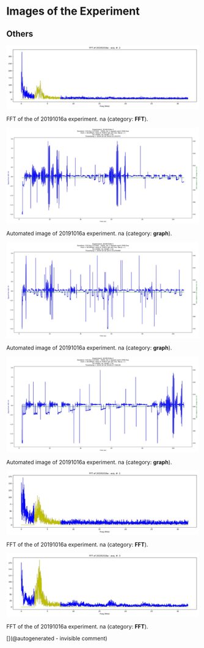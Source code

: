 # Images of the Experiment

## Others

![](/matty/20191016a/images/20191016a-2-fft.jpg)

FFT of the of 20191016a experiment. na (category: __FFT__).

![](/matty/20191016a/images/20191016a-3.jpg)

Automated image of 20191016a experiment. na (category: __graph__).

![](/matty/20191016a/images/20191016a-1.jpg)

Automated image of 20191016a experiment. na (category: __graph__).

![](/matty/20191016a/images/20191016a-2.jpg)

Automated image of 20191016a experiment. na (category: __graph__).

![](/matty/20191016a/images/20191016a-1-fft.jpg)

FFT of the of 20191016a experiment. na (category: __FFT__).

![](/matty/20191016a/images/20191016a-3-fft.jpg)

FFT of the of 20191016a experiment. na (category: __FFT__).



[](@autogenerated - invisible comment)